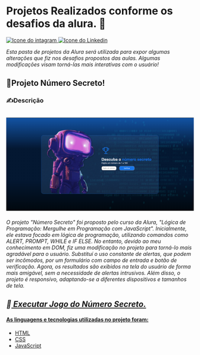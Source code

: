 # Projetos Realizados conforme os desafios da alura.  &#x1F4D5;

<div> <a href="https://www.instagram.com/cai0.dev/" target="_blank"><img src="https://img.shields.io/badge/Instagram-E4405F?style=for-the-badge&logo=instagram&logoColor=white" alt="Icone do intagram"> </a> <a href="https://www.linkedin.com/in/caio-carmo-174802269/" target="_blank"><img src="https://img.shields.io/badge/LinkedIn-0077B5?style=for-the-badge&logo=linkedin&logoColor=white" alt="Icone do Linkedin"></a></div>

*Esta pasta de projetos da Alura será utilizada para expor algumas alterações que fiz nos desafios propostos das aulas. Algumas modificações visam torná-las mais interativas com o usuário!*

## &#x1F3B2;Projeto Número Secreto!
### &#x270D;Descrição 

![CapaDoNumeroSecreto](imgs/capaLinkedinNumeroSecreto.png)
---
*O projeto "Número Secreto" foi proposto pelo curso da Alura, "Lógica de Programação: Mergulhe em Programação com JavaScript". Inicialmente, ele estava focado em lógica de programação, utilizando comandos como ALERT, PROMPT, WHILE e IF ELSE. No entanto, devido ao meu conhecimento em DOM, fiz uma modificação no projeto para torná-lo mais agradável para o usuário. Substituí o uso constante de alertas, que podem ser incômodos, por um formulário com campo de entrada e botão de verificação. Agora, os resultados são exibidos na tela do usuário de forma mais amigável, sem a necessidade de alertas intrusivos. Além disso, o projeto é responsivo, adaptando-se a diferentes dispositivos e tamanhos de tela.*

*&#x1F538;<a href="https://xc4i0.github.io/Alura/logicaJsPrejeto/logica-js-projeto_inicial/" target="_blank"> Executar Jogo do Número Secreto.*
---

#### As linguagens e tecnologias utilizadas no projeto foram:
* HTML
* CSS
* JavaScript
